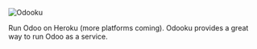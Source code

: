 ![Odooku](https://cdn.rawgit.com/adaptivdesign/odooku/master/img.svg "Odooku")

Run Odoo on Heroku (more platforms coming).
Odooku provides a great way to run Odoo as a service.
